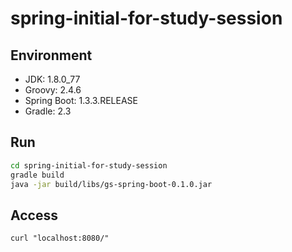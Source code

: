 # spring-initial-for-study-session

## Environment
* JDK: 1.8.0_77
* Groovy: 2.4.6
* Spring Boot: 1.3.3.RELEASE
* Gradle: 2.3

## Run
``` sh
cd spring-initial-for-study-session
gradle build
java -jar build/libs/gs-spring-boot-0.1.0.jar
```

## Access
`curl "localhost:8080/"`
